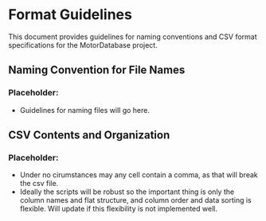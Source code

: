 # Format Guidelines

This document provides guidelines for naming conventions and CSV format specifications for the MotorDatabase project.

## Naming Convention for File Names

### Placeholder:
- Guidelines for naming files will go here.

## CSV Contents and Organization

### Placeholder:
- Under no cirumstances may any cell contain a comma, as that will break the csv file.
- Ideally the scripts will be robust so the important thing is only the column names and flat structure, and column order and data sorting is flexible. Will update if this flexibility is not implemented well.

